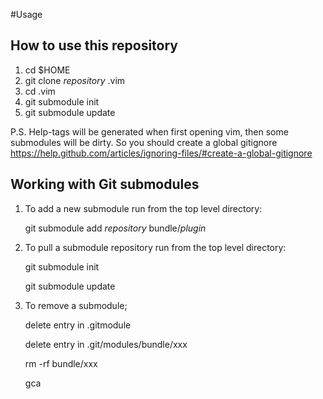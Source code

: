 #Usage

## How to use this repository

1. cd $HOME
2. git clone *repository* .vim
3. cd .vim
4. git submodule init
5. git submodule update

P.S. Help-tags will be generated when first opening vim, then some submodules will be dirty.
    So you should create a global gitignore https://help.github.com/articles/ignoring-files/#create-a-global-gitignore

## Working with Git submodules

1. To add a new submodule run from the top level directory:

    git submodule add *repository* bundle/*plugin*

2. To pull a submodule repository run from the top level directory:

    git submodule init
    
    git submodule update
    
3. To remove a submodule;
    
    delete entry in .gitmodule
    
    delete entry in .git/modules/bundle/xxx

    rm -rf bundle/xxx
    
    gca

